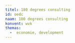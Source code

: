 ```yaml
---
titel: 180 degrees consulting 
id: oedc
naam: 180 degrees consulting 
konvent: wvk
themas:
  -  economie, development
---
```

